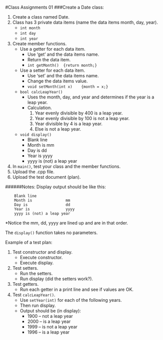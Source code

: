 #Class Assignments 01
###Create a Date class:

1.  Create a class named Date.
2.  Class has 3 private data items (name the data items month, day, year).
    * ```int month```
    * ```int day```
    * ```int year```
3.  Create member functions.
    * Use a getter for each data item.
        - Use ‘get’ and the data items name.
        - Return the data item.
        - ```int getMonth()  {return month;}```
    * Use a setter for each data item.
        - Use ‘set’ and the data items name.
        - Change the data items value.
        - ```void setMonth(int x)    {month = x;}```
    * ```bool calcLeapYear()```
        - Uses the month, day, and year and determines if the year is a leap year.
        - Calculation.
            1.  Year evenly divisible by 400 is a leap year.
            2.  Year evenly divisible by 100 is not a leap year.
            3.  Year divisible by 4 is a leap year.
            4.  Else  is not a leap year.
    * ```void display()```
        - Blank line
        - Month is    mm
        - Day is      dd
        - Year is     yyyy
        - yyyy is (not) a leap year
4.  In ```main()```, test your class and the member functions.
5.  Upload the .cpp file.
6.  Upload the test document (plan).

######Notes:
Display output should be like this:

        Blank line
        Month is               mm
        Day is                 dd
        Year is                yyyy
        yyyy is (not) a leap year

*Notice the mm, dd, yyyy are lined up and are in that order.

The ```display()``` function takes no parameters.

Example of a test plan:

1.  Test constructor and display.
    * Execute constructor.
    * Execute display.
2.  Test setters.
    * Run the setters.
    * Run display (did the setters work?).
3.  Test getters.
    * Run each getter in a print line and see if values are OK.
4.  Test ```calcLeapYear()```.
    * Use ```setYear(int)``` for each of the following years.
    * Then run display.
    * Output should be (in display):
        - 1900 – not a leap year
        - 2000 – is a leap year
        - 1999 – is not a leap year
        - 1996 – is a leap year


